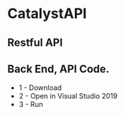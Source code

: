 # CatalystAPI
## Restful API
## Back End, API Code.
* 1 - Download 
* 2 - Open in Visual Studio 2019 
* 3 - Run
